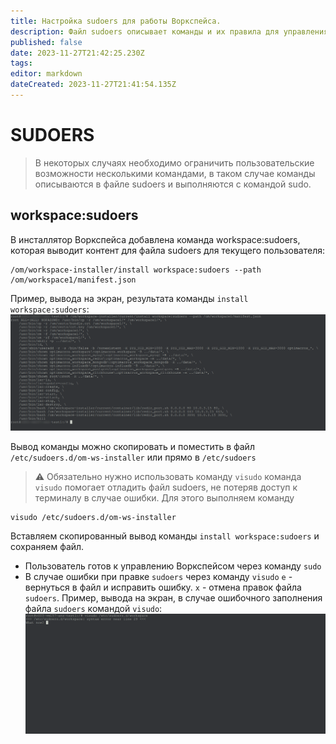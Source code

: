 ```yaml
---
title: Настройка sudoers для работы Воркспейса.
description: Файл sudoers описывает команды и их правила для управления Воркспейсом через sudo
published: false
date: 2023-11-27T21:42:25.230Z
tags: 
editor: markdown
dateCreated: 2023-11-27T21:41:54.135Z
---
```


# SUDOERS
> В некоторых случаях необходимо ограничить пользовательские возможности несколькими командами, в таком случае команды описываются в файле sudoers и выполняются с командой sudo.

## workspace:sudoers
В инсталлятор Воркспейса добавлена команда workspace:sudoers, которая 
 выводит контент для файла sudoers для текущего пользователя:
```
/om/workspace-installer/install workspace:sudoers --path /om/workspace1/manifest.json
```
Пример, вывода на экран, результата команды `install workspace:sudoers`:
![workspace_sudoers_stdout.png](/workspace_sudoers_stdout.png)

Вывод команды можно скопировать и поместить в файл `/etc/sudoers.d/om-ws-installer`
или прямо в `/etc/sudoers`
> :warning: Обязательно нужно использовать команду `visudo`
> команда `visudo` помогает отладить файл sudoers,
не потеряв доступ к терминалу в случае ошибки.
Для этого выполняем команду
```
visudo /etc/sudoers.d/om-ws-installer
```
Вставляем скопированный вывод команды `install workspace:sudoers`
и сохраняем файл.
- Пользователь готов к управлению Воркспейсом через команду `sudo`
- В случае ошибки при правке `sudoers` через команду `visudo`
`e` - вернуться в файл и исправить ошибку.
`x` - отмена правок файла `sudoers`.
Пример, вывода на экран, в случае ошибочного заполнения файла `sudoers` командой `visudo`:
![visudo_error_example_stdout.png](/visudo_error_example_stdout.png)